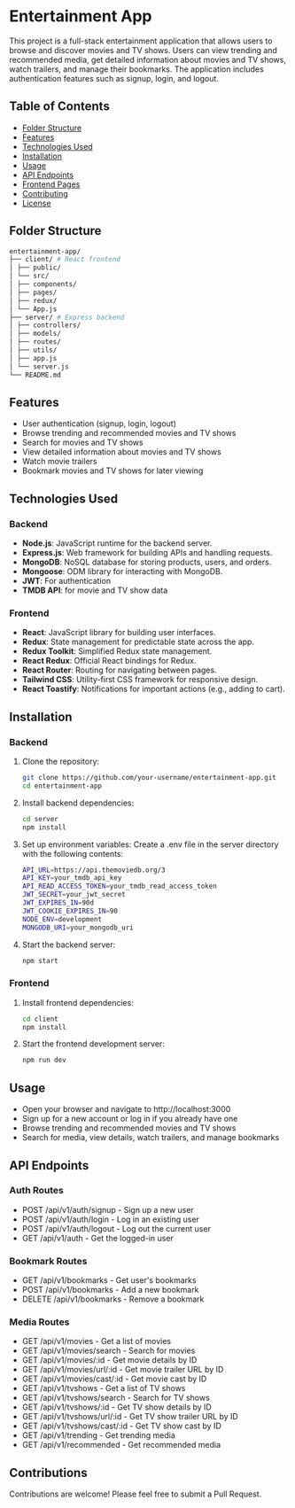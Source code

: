 # Entertainment App

This project is a full-stack entertainment application that allows users to browse and discover movies and TV shows. Users can view trending and recommended media, get detailed information about movies and TV shows, watch trailers, and manage their bookmarks. The application includes authentication features such as signup, login, and logout.

## Table of Contents

- [Folder Structure](#folder-structure)
- [Features](#features)
- [Technologies Used](#technologies-used)
- [Installation](#installation)
- [Usage](#usage)
- [API Endpoints](#api-endpoints)
- [Frontend Pages](#frontend-pages)
- [Contributing](#contributing)
- [License](#license)

## Folder Structure

```bash
entertainment-app/
├── client/ # React frontend
│ ├── public/
│ └── src/
│ ├── components/
│ ├── pages/
│ ├── redux/
│ └── App.js
├── server/ # Express backend
│ ├── controllers/
│ ├── models/
│ ├── routes/
│ ├── utils/
│ ├── app.js
│ └── server.js
└── README.md
```

## Features

- User authentication (signup, login, logout)
- Browse trending and recommended movies and TV shows
- Search for movies and TV shows
- View detailed information about movies and TV shows
- Watch movie trailers
- Bookmark movies and TV shows for later viewing

## Technologies Used

### Backend

- **Node.js**: JavaScript runtime for the backend server.
- **Express.js**: Web framework for building APIs and handling requests.
- **MongoDB**: NoSQL database for storing products, users, and orders.
- **Mongoose**: ODM library for interacting with MongoDB.
- **JWT**: For authentication
- **TMDB API**: for movie and TV show data

### Frontend

- **React**: JavaScript library for building user interfaces.
- **Redux**: State management for predictable state across the app.
- **Redux Toolkit**: Simplified Redux state management.
- **React Redux**: Official React bindings for Redux.
- **React Router**: Routing for navigating between pages.
- **Tailwind CSS**: Utility-first CSS framework for responsive design.
- **React Toastify**: Notifications for important actions (e.g., adding to cart).

## Installation

### Backend

1. Clone the repository:

   ```bash
   git clone https://github.com/your-username/entertainment-app.git
   cd entertainment-app
   ```

2. Install backend dependencies:

   ```bash
   cd server
   npm install
   ```

3. Set up environment variables: Create a .env file in the server directory with the following contents:

   ```bash
   API_URL=https://api.themoviedb.org/3
   API_KEY=your_tmdb_api_key
   API_READ_ACCESS_TOKEN=your_tmdb_read_access_token
   JWT_SECRET=your_jwt_secret
   JWT_EXPIRES_IN=90d
   JWT_COOKIE_EXPIRES_IN=90
   NODE_ENV=development
   MONGODB_URI=your_mongodb_uri
   ```

4. Start the backend server:
   ```bash
   npm start
   ```

### Frontend

1. Install frontend dependencies:

   ```bash
   cd client
   npm install
   ```

2. Start the frontend development server:
   ```bash
   npm run dev
   ```

## Usage

- Open your browser and navigate to http://localhost:3000
- Sign up for a new account or log in if you already have one
- Browse trending and recommended movies and TV shows
- Search for media, view details, watch trailers, and manage bookmarks

## API Endpoints

### Auth Routes

- POST /api/v1/auth/signup - Sign up a new user
- POST /api/v1/auth/login - Log in an existing user
- POST /api/v1/auth/logout - Log out the current user
- GET /api/v1/auth - Get the logged-in user

### Bookmark Routes

- GET /api/v1/bookmarks - Get user's bookmarks
- POST /api/v1/bookmarks - Add a new bookmark
- DELETE /api/v1/bookmarks - Remove a bookmark

### Media Routes

- GET /api/v1/movies - Get a list of movies
- GET /api/v1/movies/search - Search for movies
- GET /api/v1/movies/:id - Get movie details by ID
- GET /api/v1/movies/url/:id - Get movie trailer URL by ID
- GET /api/v1/movies/cast/:id - Get movie cast by ID
- GET /api/v1/tvshows - Get a list of TV shows
- GET /api/v1/tvshows/search - Search for TV shows
- GET /api/v1/tvshows/:id - Get TV show details by ID
- GET /api/v1/tvshows/url/:id - Get TV show trailer URL by ID
- GET /api/v1/tvshows/cast/:id - Get TV show cast by ID
- GET /api/v1/trending - Get trending media
- GET /api/v1/recommended - Get recommended media

## Contributions

Contributions are welcome! Please feel free to submit a Pull Request.
